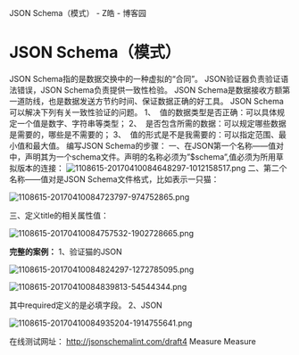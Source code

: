 JSON Schema（模式） - Z皓 - 博客园

#  JSON Schema（模式）

JSON Schema指的是数据交换中的一种虚拟的“合同”。
JSON验证器负责验证语法错误，JSON Schema负责提供一致性检验。
JSON Schema是数据接收方额第一道防线，也是数据发送方节约时间、保证数据正确的好工具。
JSON Schema可以解决下列有关一致性验证的问题。
1、  值的数据类型是否正确：可以具体规定一个值是数字、字符串等类型；
2、  是否包含所需的数据：可以规定哪些数据是需要的，哪些是不需要的；
3、  值的形式是不是我需要的：可以指定范围、最小值和最大值。
编写JSON Schema的步骤：
一、在JSON第一个名称——值对中，声明其为一个schema文件。声明的名称必须为”$schema”,值必须为所用草拟版本的连接：
![1108615-20170410084648297-1012158517.png](../_resources/b4e4b70c501c24274b0e308b129f91ac.png)
二、第二个名称——值对是JSON Schema文件格式，比如表示一只猫：

![1108615-20170410084723797-974752865.png](../_resources/ff5c31af1691340912aece56ea5217e7.png)

三、定义title的相关属性值：

![1108615-20170410084757532-1902728665.png](../_resources/04ec3f2addeac0a7e13a33a55e8374bb.png)

**完整的案例：**
1、验证猫的JSON

![1108615-20170410084824297-1272785095.png](../_resources/4aaa0fcf444002a735d76cae7cb233fa.png)

![1108615-20170410084839813-54544344.png](../_resources/7e4cd36a6715dbdf935060d94977ccdf.png)

其中required定义的是必填字段。
2、JSON

![1108615-20170410084935204-1914755641.png](../_resources/986d7e6ea10ed4c281c74f1f9b4a102d.png)

在线测试网址：
http://jsonschemalint.com/draft4
Measure
Measure